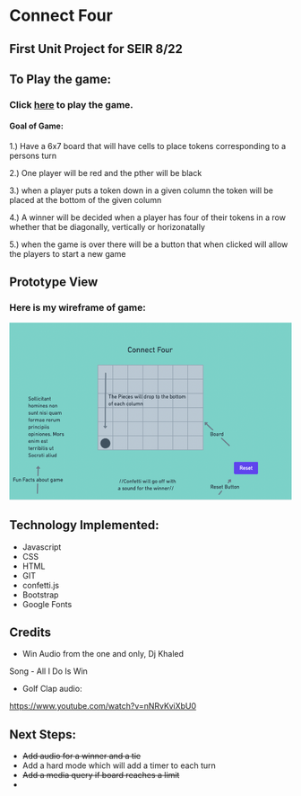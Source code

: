 # Connect Four 

## First Unit Project for SEIR 8/22

## To Play the game:
### Click [here](https://chris-elliott-connect-four.netlify.app/) to play the game.






#### Goal of Game:

1.) Have a 6x7 board that will have cells to place tokens corresponding to a persons turn 

2.) One player will be red and the pther will be black 

3.) when a player puts a token down in a given column the token will be placed at the bottom of the given column 

4.) A winner will be decided when a player has four of their tokens in a row whether that be diagonally, vertically or horizonatally

5.) when the game is over there will be a button that when clicked will allow the players to start a new game 

## Prototype View
### Here is my wireframe of game:
![connect four wireframe](assets/game-wireframe.png)


## Technology Implemented: 
- Javascript
- CSS
- HTML
- GIT
- confetti.js
- Bootstrap 
- Google Fonts



## Credits

- Win Audio from the one and only, Dj Khaled 

Song - All I Do Is Win 

- Golf Clap audio: 
  
https://www.youtube.com/watch?v=nNRvKviXbU0


## Next Steps:

- ~~Add audio for a winner and a tie~~
- Add a hard mode which will add a timer to each turn
- ~~Add a media query if board reaches a limit~~ 
- 